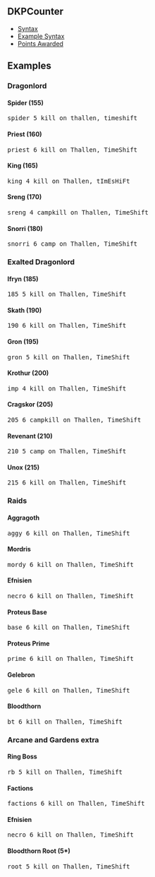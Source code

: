 ## DKPCounter
* <a href="syntax.md">Syntax</a>
* <a href="examples.md">Example Syntax</a>
* <a href="points.md">Points Awarded</a>

## Examples

### Dragonlord

#### Spider (155)
<pre>spider 5 kill on thallen, timeshift</pre>

#### Priest (160)
<pre>priest 6 kill on Thallen, TimeShift</pre>

#### King (165)
<pre>king 4 kill on Thallen, tImEsHiFt</pre>

#### Sreng (170)
<pre>sreng 4 campkill on Thallen, TimeShift</pre>

#### Snorri (180)
<pre>snorri 6 camp on Thallen, TimeShift</pre>

### Exalted Dragonlord

#### Ifryn (185)
<pre>185 5 kill on Thallen, TimeShift</pre>

#### Skath (190)
<pre>190 6 kill on Thallen, TimeShift</pre>

#### Gron (195)
<pre>gron 5 kill on Thallen, TimeShift</pre>

#### Krothur (200)
<pre>imp 4 kill on Thallen, TimeShift</pre>

#### Cragskor (205)
<pre>205 6 campkill on Thallen, TimeShift</pre>

#### Revenant (210)
<pre>210 5 camp on Thallen, TimeShift</pre>

#### Unox (215)
<pre>215 6 kill on Thallen, TimeShift</pre>

### Raids

#### Aggragoth
<pre>aggy 6 kill on Thallen, TimeShift</pre>

#### Mordris
<pre>mordy 6 kill on Thallen, TimeShift</pre>

#### Efnisien
<pre>necro 6 kill on Thallen, TimeShift</pre>

#### Proteus Base
<pre>base 6 kill on Thallen, TimeShift</pre>

#### Proteus Prime
<pre>prime 6 kill on Thallen, TimeShift</pre>

#### Gelebron
<pre>gele 6 kill on Thallen, TimeShift</pre>

#### Bloodthorn
<pre>bt 6 kill on Thallen, TimeShift</pre>

### Arcane and Gardens extra

#### Ring Boss
<pre>rb 5 kill on Thallen, TimeShift</pre>

#### Factions
<pre>factions 6 kill on Thallen, TimeShift</pre>

#### Efnisien
<pre>necro 6 kill on Thallen, TimeShift</pre>

#### Bloodthorn Root (5*)
<pre>root 5 kill on Thallen, TimeShift</pre>
